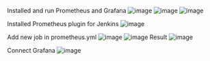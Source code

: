 Installed and run Prometheus and Grafana
![image](https://user-images.githubusercontent.com/82173878/177039835-9b7986a0-14de-4daf-8f74-d0aad4aa04c4.png)
![image](https://user-images.githubusercontent.com/82173878/177039905-6b6733e4-903e-4b24-8593-28d905351c2b.png)
![image](https://user-images.githubusercontent.com/82173878/177039870-f04ca743-88a4-49b2-b7ff-f9281e06bf9a.png)

Installed Prometheus plugin for Jenkins
![image](https://user-images.githubusercontent.com/82173878/177039979-2a61da41-0076-4b76-8a09-8d5236292f5f.png)

Add new job in prometheus.yml
![image](https://user-images.githubusercontent.com/82173878/177040215-58e2b311-7091-41b8-9555-ad45bcafd9cc.png)
![image](https://user-images.githubusercontent.com/82173878/177040032-3da02962-3639-43a0-a279-a13c4b9c3c7c.png)
Result
![image](https://user-images.githubusercontent.com/82173878/177040516-e073aba2-1c98-4a45-9f73-1daef9544f7d.png)

Connect Grafana
![image](https://user-images.githubusercontent.com/82173878/177040663-d71074d9-7d17-4e74-96ff-034255ad4898.png)
